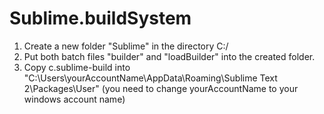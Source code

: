Sublime.buildSystem
===================

1. Create a new folder "Sublime" in the directory C:/
2. Put both batch files "builder" and "loadBuilder" into the created folder.
3. Copy c.sublime-build into "C:\Users\yourAccountName\AppData\Roaming\Sublime Text 2\Packages\User" (you need to change yourAccountName to your windows account name)
